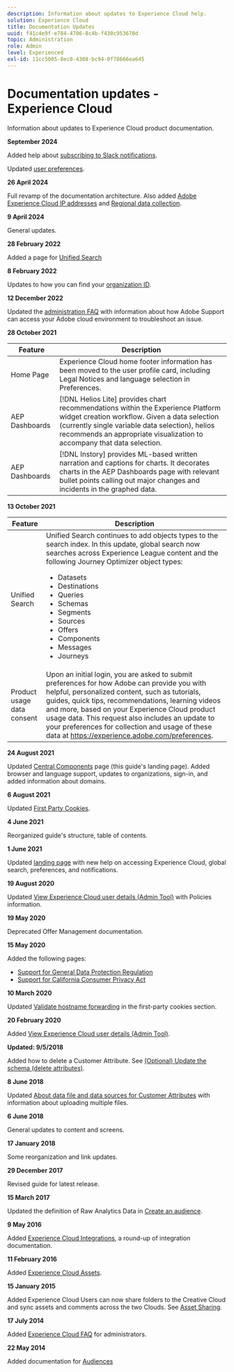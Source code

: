 ```yaml
---
description: Information about updates to Experience Cloud help.
solution: Experience Cloud
title: Documentation Updates
uuid: f41c4e9f-e784-4706-8c4b-f430c953670d
topic: Administration
role: Admin
level: Experienced
exl-id: 11cc5005-8ec0-4308-bc94-0f78666ea645
---
```

# Documentation updates - Experience Cloud

Information about updates to Experience Cloud product documentation.

**September 2024**

Added help about [subscribing to Slack notifications](../features/account-preferences.md#subscribe-to-slack-notifications).

Updated [user preferences]((../features/account-preferences.md#subscribe-to-slack-notifications)).

**26 April 2024**

Full revamp of the documentation architecture. Also added [Adobe Experience Cloud IP addresses](../data-collection/ip-addresses.md) and [Regional data collection](../data-collection/rdc.md).

**9 April 2024**

General updates.

**28 February 2022**

Added a page for [Unified Search](../features/search.md)

**8 February 2022**

Updates to how you can find your [organization ID](../administration/organizations.md).

**12 December 2022**

Updated the [administration FAQ](faq.md) with information about how Adobe Support can access your Adobe cloud environment to troubleshoot an issue.

**28 October 2021**

| Feature | Description |
| ------- | ------- |
|Home Page |Experience Cloud home footer information has been moved to the user profile card, including Legal Notices and language selection in Preferences. |
|AEP Dashboards |[!DNL Helios Lite] provides chart recommendations within the Experience Platform widget creation workflow. Given a data selection (currently single variable data selection), helios recommends an appropriate visualization to accompany that data selection.|
|AEP Dashboards |[!DNL Instory] provides ML-based written narration and captions for charts. It decorates charts in the AEP Dashboards page with relevant bullet points calling out major changes and incidents in the graphed data. |

**13 October 2021**

| Feature | Description |
| ------- | ------- |
|Unified Search |Unified Search continues to add objects types to the search index. In this update, global search now searches across Experience League content and the following Journey Optimizer object types: <ul><li>Datasets</li><li>Destinations</li><li>Queries</li><li>Schemas</li><li>Segments</li><li>Sources</li><li>Offers</li><li>Components</li><li>Messages</li><li>Journeys</li></ul> |
|Product usage data consent  |Upon an initial login, you are asked to submit preferences for how Adobe can provide you with helpful, personalized content, such as tutorials, guides, quick tips, recommendations, learning videos and more, based on your Experience Cloud product usage data. This request also includes an update to your preferences for collection and usage of these data at <https://experience.adobe.com/preferences>.|

**24 August 2021**

Updated [Central Components](../experience-cloud.md) page (this guide's landing page). Added browser and language support, updates to organizations, sign-in, and added information about domains.

**6 August 2021**

Updated [First Party Cookies](../data-collection/adobe-managed-cert.md).

**4 June 2021**

Reorganized guide's structure, table of contents.

**1 June 2021**

Updated [landing page](../experience-cloud.md) with new help on accessing Experience Cloud, global search, preferences, and notifications.

**19 August 2020**

Updated [View Experience Cloud user details (Admin Tool)](../administration/admin-tool-experience-cloud.md) with Policies information.

**19 May 2020**

Deprecated Offer Management documentation.

**15 May 2020**

Added the following pages:

* [Support for General Data Protection Regulation](../services/customer-attributes/gdpr.md)
* [Support for California Consumer Privacy Act](../services/customer-attributes/ccpa.md)

**10 March 2020**

Updated [Validate hostname forwarding](../data-collection/adobe-managed-cert.md) in the first-party cookies section.

**20 February 2020**

Added [View Experience Cloud user details (Admin Tool)](../administration/admin-tool-experience-cloud.md).

**Updated: 9/5/2018**

Added how to delete a Customer Attribute. See [(Optional) Update the schema (delete attributes)](../services/customer-attributes/t-crs-usecase.md).

**8 June 2018**

Updated [About data file and data sources for Customer Attributes](../services/customer-attributes/crs-data-file.md) with information about uploading multiple files.

**6 June 2018**

General updates to content and screens.

**17 January 2018**

Some reorganization and link updates.

**29 December 2017**

Revised guide for latest release.

**15 March 2017**

Updated the definition of Raw Analytics Data in [Create an audience](../services/audiences/create.md).

**9 May 2016**

Added [Experience Cloud Integrations](../administration/integrations.md), a round-up of integration documentation.

**11 February 2016**

Added [Experience Cloud Assets](../services/assets/experience-cloud-assets.md).

**15 January 2015**

Added Experience Cloud Users can now share folders to the Creative Cloud and sync assets and comments across the two Clouds. See [Asset Sharing](../services/assets/creative-cloud.md).

**17 July 2014**

Added [Experience Cloud FAQ](faq.md) for administrators.

**22 May 2014**

Added documentation for [Audiences](../services/audiences/overview.md)
